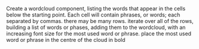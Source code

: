 Create a wordcloud component, listing the words that appear in the cells below the starting point.  Each cell will contain phrases, or words; each separated by commas. there may be many rows. iterate over all of the rows, building a list of words or phases,  adding them to the wordcloud, with an increasing font size for the most used word or phrase. 
place the most used word or phrase in the centre of the cloud in bold